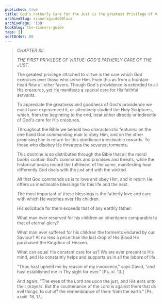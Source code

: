 ```yaml
---
published: true
title: God’s Fatherly Care for the Just is the greatest Privilege of Virtue
archiveSlug: sinnersguide00luis
archivePage: '130'
bookSlug: the-sinners-guide
tags: []
sortOrder: 80
---
```


> *CHAPTER XII.*
> 
> *THE FIRST PRIVILEGE OF VIRTUE: GOD'S FATHERLY CARE OF THE JUST.*
> 
> The greatest privilege attached to virtue is the care which God exercises over those who serve Him. From this as from a fountain-head flow all other favors. Though God's providence is extended to all His creatures, yet He manifests a special care for His faithful servants.
> 
> To appreciate the greatness and goodness of God's providence we must have experienced it, or attentively studied the Holy Scriptures, which, from the beginning to the end, treat either directly or indirectly of God's care for His creatures.
> 
> Throughout the Bible we behold two characteristic features: on the one hand God commanding man to obey Him, and on the other promising him in return for this obedience inestimable rewards. To those who disobey He threatens the severest torments.
> 
> This doctrine is so distributed through the Bible that all the moral books contain God's commands and promises and threats, while the historical books record the fulfilment of the same, manifesting how differently God deals with the just and with the wicked.
> 
> All that God commands us is to love and obey Him, and in return He offers us inestimable blessings for this life and the next.
> 
> The most important of these blessings is the fatherly love and care with which He watches over His children.
> 
> His solicitude for them exceeds that of any earthly father.
> 
> What man ever reserved for his children an inheritance comparable to that of eternal glory?
> 
> What man ever suffered for his children the torments endured by our Saviour? At no less a price than the last drop of His Blood He purchased the Kingdom of Heaven.
> 
> What can equal His constant care for us? We are ever present to His mind, and He constantly helps and supports us in all the labors of life.
> 
> "Thou hast upheld me by reason of my innocence," says David, "and hast established me in Thy sight for ever." [Ps. xl. 13.]
> 
> And again: "The eyes of the Lord are upon the just, and His ears unto their prayers. But the countenance of the Lord is against them that do evil things, to cut off the remembrance of them from the earth." [Ps. xxxiii. 16, 17.]
